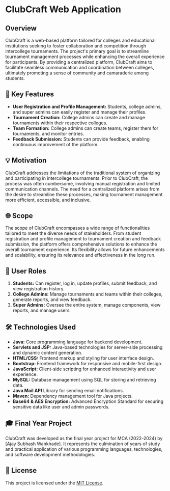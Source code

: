 # ClubCraft Web Application

## Overview
ClubCraft is a web-based platform tailored for colleges and educational institutions seeking to foster collaboration and competition through intercollege tournaments. The project's primary goal is to streamline tournament management processes while enhancing the overall experience for participants. By providing a centralized platform, ClubCraft aims to facilitate seamless communication and coordination between colleges, ultimately promoting a sense of community and camaraderie among students.

## 🚀 Key Features
- **User Registration and Profile Management:** Students, college admins, and super admins can easily register and manage their profiles.
- **Tournament Creation:** College admins can create and manage tournaments within their respective colleges.
- **Team Formation:** College admins can create teams, register them for tournaments, and monitor entries.
- **Feedback Submission:** Students can provide feedback, enabling continuous improvement of the platform.

## 💡 Motivation
ClubCraft addresses the limitations of the traditional system of organizing and participating in intercollege tournaments. Prior to ClubCraft, the process was often cumbersome, involving manual registration and limited communication channels. The need for a centralized platform arises from the desire to streamline these processes, making tournament management more efficient, accessible, and inclusive.

## 🌐 Scope
The scope of ClubCraft encompasses a wide range of functionalities tailored to meet the diverse needs of stakeholders. From student registration and profile management to tournament creation and feedback submission, the platform offers comprehensive solutions to enhance the overall tournament experience. Its flexibility allows for future enhancements and scalability, ensuring its relevance and effectiveness in the long run.

## 👥 User Roles
1. **Students:** Can register, log in, update profiles, submit feedback, and view registration history.
2. **College Admins:** Manage tournaments and teams within their colleges, generate reports, and view feedback.
3. **Super Admins:** Oversee the entire system, manage components, view reports, and manage users.

## 🛠️ Technologies Used
- **Java:** Core programming language for backend development.
- **Servlets and JSP:** Java-based technologies for server-side processing and dynamic content generation.
- **HTML/CSS:** Frontend markup and styling for user interface design.
- **Bootstrap:** Frontend framework for responsive and mobile-first design.
- **JavaScript:** Client-side scripting for enhanced interactivity and user experience.
- **MySQL:** Database management using SQL for storing and retrieving data.
- **Java Mail API** Library for sending email notifications.
- **Maven:** Dependency management tool for Java projects.
- **Base64 & AES Encryption:** Advanced Encryption Standard for securing sensitive data like user and admin passwords.

## 🎓 Final Year Project
ClubCraft was developed as the final year project for MCA (2022-2024) by [Ajay Subhash Wankhade]. 
It represents the culmination of years of study and practical application of various programming languages, technologies, and software development methodologies. 

## 📝 License
This project is licensed under the [MIT License](LICENSE).
